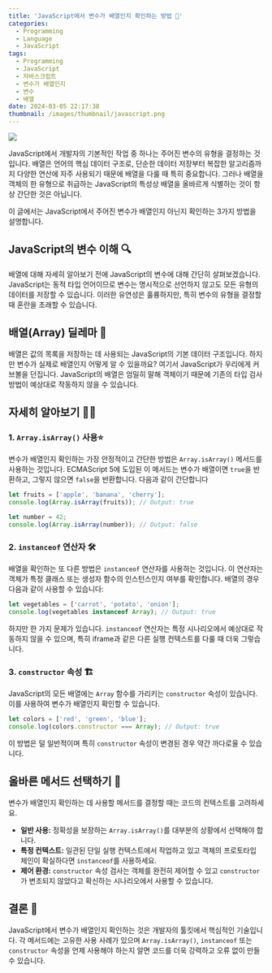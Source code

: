 ```yaml
---
title: 'JavaScript에서 변수가 배열인지 확인하는 방법 🧐'
categories:
  - Programming
  - Language
  - JavaScript
tags:
  - Programming
  - JavaScript
  - 자바스크립트
  - 변수가 배열인지
  - 변수
  - 배열
date: 2024-03-05 22:17:38
thumbnail: /images/thumbnail/javascript.png
---
```


![](/images/header/js-dev-17.png)

JavaScript에서 개발자의 기본적인 작업 중 하나는 주어진 변수의 유형을 결정하는 것입니다. 배열은 언어의 핵심 데이터 구조로, 단순한 데이터 저장부터 복잡한 알고리즘까지 다양한 연산에 자주 사용되기 때문에 배열을 다룰 때 특히 중요합니다. 그러나 배열을 객체의 한 유형으로 취급하는 JavaScript의 특성상 배열을 올바르게 식별하는 것이 항상 간단한 것은 아닙니다.

이 글에서는 JavaScript에서 주어진 변수가 배열인지 아닌지 확인하는 3가지 방법을 설명합니다.

## JavaScript의 변수 이해 🔍

배열에 대해 자세히 알아보기 전에 JavaScript의 변수에 대해 간단히 살펴보겠습니다. JavaScript는 동적 타입 언어이므로 변수는 명시적으로 선언하지 않고도 모든 유형의 데이터를 저장할 수 있습니다. 이러한 유연성은 훌륭하지만, 특히 변수의 유형을 결정할 때 혼란을 초래할 수 있습니다.

## 배열(Array) 딜레마 🤔

배열은 값의 목록을 저장하는 데 사용되는 JavaScript의 기본 데이터 구조입니다. 하지만 변수가 실제로 배열인지 어떻게 알 수 있을까요? 여기서 JavaScript가 우리에게 커브볼을 던집니다. JavaScript의 배열은 엄밀히 말해 객체이기 때문에 기존의 타입 검사 방법이 예상대로 작동하지 않을 수 있습니다.

## 자세히 알아보기 🏊‍♂️

### 1. `Array.isArray()` 사용⭐

변수가 배열인지 확인하는 가장 안정적이고 간단한 방법은 `Array.isArray()` 메서드를 사용하는 것입니다. ECMAScript 5에 도입된 이 메서드는 변수가 배열이면 `true`을 반환하고, 그렇지 않으면 `false`을 반환합니다. 다음과 같이 간단합니다

```js
let fruits = ['apple', 'banana', 'cherry'];
console.log(Array.isArray(fruits)); // Output: true

let number = 42;
console.log(Array.isArray(number)); // Output: false
```

### 2. `instanceof` 연산자 🛠️

배열을 확인하는 또 다른 방법은 `instanceof` 연산자를 사용하는 것입니다. 이 연산자는 객체가 특정 클래스 또는 생성자 함수의 인스턴스인지 여부를 확인합니다. 배열의 경우 다음과 같이 사용할 수 있습니다:

```js
let vegetables = ['carrot', 'potato', 'onion'];
console.log(vegetables instanceof Array); // Output: true
```

하지만 한 가지 문제가 있습니다. `instanceof` 연산자는 특정 시나리오에서 예상대로 작동하지 않을 수 있으며, 특히 iframe과 같은 다른 실행 컨텍스트를 다룰 때 더욱 그렇습니다.

### 3. `constructor` 속성 🏗️

JavaScript의 모든 배열에는 `Array` 함수를 가리키는 `constructor` 속성이 있습니다. 이를 사용하여 변수가 배열인지 확인할 수 있습니다.

```js
let colors = ['red', 'green', 'blue'];
console.log(colors.constructor === Array); // Output: true
```

이 방법은 덜 일반적이며 특히 `constructor` 속성이 변경된 경우 약간 까다로울 수 있습니다.

## 올바른 메서드 선택하기 🧭

변수가 배열인지 확인하는 데 사용할 메서드를 결정할 때는 코드의 컨텍스트를 고려하세요.

- **일반 사용:** 정확성을 보장하는 `Array.isArray()`를 대부분의 상황에서 선택해야 합니다.
- **특정 컨텍스트:** 일관된 단일 실행 컨텍스트에서 작업하고 있고 객체의 프로토타입 체인이 확실하다면 `instanceof`를 사용하세요.
- **제어 환경:** `constructor` 속성 검사는 객체를 완전히 제어할 수 있고 `constructor`가 변조되지 않았다고 확신하는 시나리오에서 사용할 수 있습니다.

## 결론 🎉

JavaScript에서 변수가 배열인지 확인하는 것은 개발자의 툴킷에서 핵심적인 기술입니다. 각 메서드에는 고유한 사용 사례가 있으며 `Array.isArray()`, `instanceof` 또는 `constructor` 속성을 언제 사용해야 하는지 알면 코드를 더욱 강력하고 오류 없이 만들 수 있습니다.
